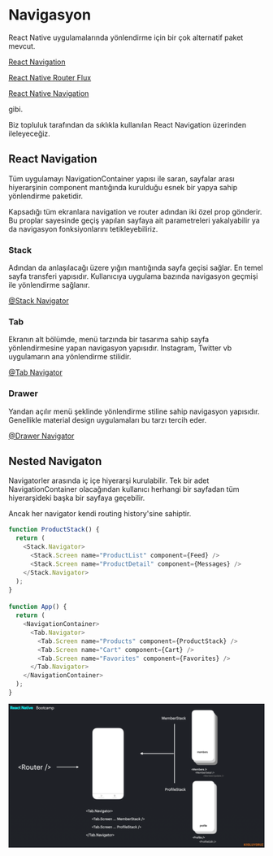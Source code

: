 # Navigasyon

React Native uygulamalarında yönlendirme için bir çok alternatif paket mevcut.

[React Navigation](https://reactnavigation.org)

[React Native Router Flux](https://github.com/aksonov/react-native-router-flux)

[React Native Navigation](https://github.com/wix/react-native-navigation)

gibi.

Biz topluluk tarafından da sıklıkla kullanılan React Navigation üzerinden ileleyeceğiz.

## React Navigation

Tüm uygulamayı NavigationContainer yapısı ile saran, sayfalar arası hiyerarşinin component mantığında kurulduğu esnek bir yapya sahip yönlendirme paketidir.

Kapsadığı tüm ekranlara navigation ve router adından iki özel prop gönderir. Bu proplar sayesinde geçiş yapılan sayfaya ait parametreleri yakalyabilir ya da navigasyon fonksiyonlarını tetikleyebiliriz.

### Stack

Adından da anlaşılacağı üzere yığın mantığında sayfa geçisi sağlar. En temel sayfa transferi yapısıdır. Kullanıcıya uygulama bazında navigasyon geçmişi ile yönlendirme sağlanır.

[@Stack Navigator](https://reactnavigation.org/docs/stack-navigator/)

### Tab

Ekranın alt bölümde, menü tarzında bir tasarıma sahip sayfa yönlendirmesine yapan navigasyon yapısıdır. Instagram, Twitter vb uygulamarın ana yönlendirme stilidir.

[@Tab Navigator](https://reactnavigation.org/docs/bottom-tab-navigator/)

### Drawer

Yandan açılır menü şeklinde yönlendirme stiline sahip navigasyon yapısıdır. Genellikle material design uygulamaları bu tarzı tercih eder.

[@Drawer Navigator](https://reactnavigation.org/docs/drawer-navigator/)

## Nested Navigaton

Navigatorler arasında iç içe hiyerarşi kurulabilir. Tek bir adet NavigationContainer olacağından kullanıcı herhangi bir sayfadan tüm hiyerarşideki başka bir sayfaya geçebilir.

Ancak her navigator kendi routing history'sine sahiptir.

```js
function ProductStack() {
  return (
    <Stack.Navigator>
      <Stack.Screen name="ProductList" component={Feed} />
      <Stack.Screen name="ProductDetail" component={Messages} />
    </Stack.Navigator>
  );
}

function App() {
  return (
    <NavigationContainer>
      <Tab.Navigator>
        <Tab.Screen name="Products" component={ProductStack} />
        <Tab.Screen name="Cart" component={Cart} />
        <Tab.Screen name="Favorites" component={Favorites} />
      </Tab.Navigator>
    </NavigationContainer>
  );
}
```
         
![1.008](https://github.com/Kodluyoruz/taskforce/blob/main/react-native/navigasyon/figures/8.001.png)
